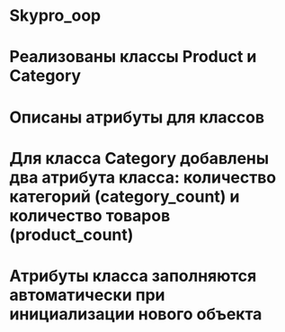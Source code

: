 # Skypro_oop
# Реализованы классы Product и Category
# Описаны атрибуты для классов
# Для класса Category добавлены два атрибута класса: количество категорий (category_count) и количество товаров (product_count)
# Атрибуты класса заполняются автоматически при инициализации нового объекта

